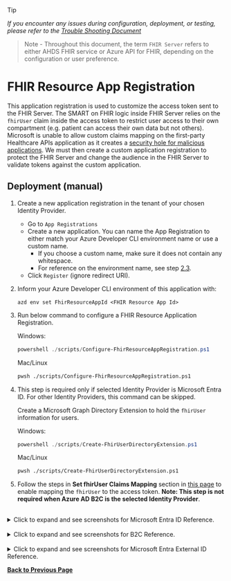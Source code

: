 > [!TIP]
> *If you encounter any issues during configuration, deployment, or testing, please refer to the [Trouble Shooting Document](../troubleshooting.md)*

> Note - Throughout this document, the term `FHIR Server` refers to either AHDS FHIR service or Azure API for FHIR, depending on the configuration or user preference.

# FHIR Resource App Registration

This application registration is used to customize the access token sent to the FHIR Server. The SMART on FHIR logic inside FHIR Server relies on the `fhirUser` claim inside the access token to restrict user access to their own compartment (e.g. patient can access their own data but not others). Microsoft is unable to allow custom claims mapping on the first-party Healthcare APIs application as it creates a [security hole for malicious applications](https://learn.microsoft.com/azure/active-directory/develop/reference-app-manifest#acceptmappedclaims-attribute). We must then create a custom application registration to protect the FHIR Server and change the audience in the FHIR Server to validate tokens against the custom application.

## Deployment (manual)

1. Create a new application registration in the tenant of your chosen Identity Provider.
    - Go to `App Registrations`
    - Create a new application. You can name the App Registration to either match your Azure Developer CLI environment name or use a custom name. 
        - If you choose a custom name, make sure it does not contain any whitespace. 
        - For reference on the environment name, see step [2.3](../deployment.md/#2-prepare-and-deploy-environment/).
    - Click `Register` (ignore redirect URI).
1. Inform your Azure Developer CLI environment of this application with:
    ```
    azd env set FhirResourceAppId <FHIR Resource App Id>
    ```
1. Run below command to configure a FHIR Resource Application Registration.
    
    Windows:
    ```powershell
    powershell ./scripts/Configure-FhirResourceAppRegistration.ps1
    ```
    
    Mac/Linux
    ```bash
    pwsh ./scripts/Configure-FhirResourceAppRegistration.ps1
    ```
1. This step is required only if selected Identity Provider is Microsoft Entra ID. For other Identity Providers, this command can be skipped.

    Create a Microsoft Graph Directory Extension to hold the `fhirUser` information for users.
    
    Windows:
    ```powershell
    powershell ./scripts/Create-FhirUserDirectoryExtension.ps1
    ```
    
    Mac/Linux
    ```bash
    pwsh ./scripts/Create-FhirUserDirectoryExtension.ps1
    ```
1. Follow the steps in **Set fhirUser Claims Mapping** section in [this page](./set-fhir-user-mapping.md) to enable mapping the `fhirUser` to the access token. **Note: This step is not required when Azure AD B2C is the selected Identity Provider**.

<br />
<details>
<summary>Click to expand and see screenshots for Microsoft Entra ID Reference.</summary>

![](./images/fhir_resource_app_primary_domain.png)
![](./images/fhir_resource_app_new_app.png)
![](./images/fhir_resource_app_new_app2.png)
![](./images/fhir_resource_app_set_uri.png)
![](./images/fhir_resource_app_set_uri2.png)
![](./images/fhir_resource_app_manifest.png)
</details>

<br />
<details>
<summary>Click to expand and see screenshots for B2C Reference.</summary>

![](./images/fhir_resource_app_primary_domain_b2c.png)
![](./images/fhir_resource_app_new_app_b2c.png)
![](./images/fhir_resource_app_new_app2_b2c.png)
![](./images/fhir_resource_app_set_uri_b2c.png)
![](./images/fhir_resource_app_set_uri2_b2c.png)
![](./images/fhir_resource_app_manifest_b2c.png)
</details>

<br />
<details>
<summary>Click to expand and see screenshots for Microsoft Entra External ID Reference.</summary>

![](./images/fhir_resource_app_primary_domain_external_entra_id.png)
![](./images/common_new_app_external_entra_id.png)
![](./images/fhir_resource_app_new_app2_external_entra_id.png)
![](./images/fhir_resource_app_set_uri_external_entra_id.png)
![](./images/fhir_resource_app_manifest_external_entra_id.png)
</details>

**[Back to Previous Page](../deployment.md#2-prepare-and-deploy-environment)**
